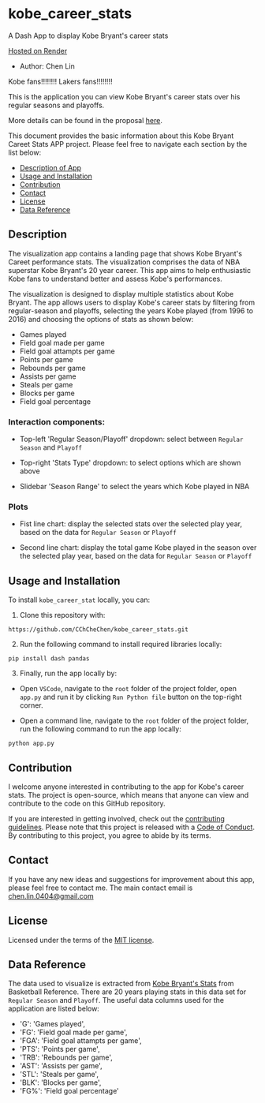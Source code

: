 # kobe_career_stats
A Dash App to display Kobe Bryant's career stats

[Hosted on Render](https://kobe-career-stats.onrender.com/)

- Author: Chen Lin

Kobe fans!!!!!!!! Lakers fans!!!!!!!! 

This is the application you can view Kobe Bryant's career stats over his regular seasons and playoffs.

More details can be found in the proposal [here](https://github.com/UBC-MDS/nba_player_stat/blob/main/PROPOSAL.md).

This document provides the basic information about this Kobe Bryant Careet Stats APP project. Please feel free to navigate each section by the list below: 

* [Description of App](#description)
* [Usage and Installation](#usage-and-installation)
* [Contribution](#Contribution)
* [Contact](#contact)
* [License](#license)
* [Data Reference](#data-reference)

## Description

The visualization app contains a landing page that shows Kobe Bryant's Careet performance stats. The visualization comprises the data of NBA superstar Kobe Bryant's 20 year career. This app aims to help enthusiastic Kobe fans to understand better and assess Kobe's performances.

The visualization is designed to display multiple statistics about Kobe Bryant. The app allows users to display Kobe's career stats by filtering from regular-season and playoffs, selecting the years Kobe played (from 1996 to 2016) and choosing the options of stats as shown below:

- Games played
- Field goal made per game
- Field goal attampts per game
- Points per game
- Rebounds per game
- Assists per game
- Steals per game
- Blocks per game
- Field goal percentage

### Interaction components:

- Top-left 'Regular Season/Playoff' dropdown: select between `Regular Season` and `Playoff`

- Top-right 'Stats Type' dropdown: to select options which are shown above

- Slidebar 'Season Range' to select the years which Kobe played in NBA

### Plots

- Fist line chart: display the selected stats over the selected play year, based on the data for `Regular Season` or `Playoff` 

- Second line chart: display the total game Kobe played in the season over the selected play year, based on the data for `Regular Season` or `Playoff` 

## Usage and Installation

To install `kobe_career_stat` locally, you can:

1. Clone this repository with:

```
https://github.com/CChCheChen/kobe_career_stats.git
```

2. Run the following command to install required libraries locally:

```{r}
pip install dash pandas
```

3. Finally, run the app locally by: 

- Open `VSCode`, navigate to the `root` folder of the project folder, open `app.py` and run it by clicking `Run Python file` button on the top-right corner.

- Open a command line, navigate to the `root` folder of the project folder, run the following command to run the app locally:

```
python app.py
```

## Contribution

I welcome anyone interested in contributing to the app for Kobe's career stats. The project is open-source, which means that anyone can view and contribute to the code on this GitHub repository.

If you are interested in getting involved, check out the [contributing guidelines](CONTRIBUTING.md). Please note that this project is released with a [Code of Conduct](CODE_OF_CONDUCT.md). By contributing to this project, you agree to abide by its terms.

## Contact

If you have any new ideas and suggestions for improvement about this app, please feel free to contact me. The main contact email is chen.lin.0404@gmail.com

## License

Licensed under the terms of the [MIT license](LICENSE).

## Data Reference

The data used to visualize is extracted from [Kobe Bryant's Stats](https://www.basketball-reference.com/players/b/bryanko01.html) from Basketball Reference. There are 20 years playing stats in this data set for `Regular Season` and `Playoff`. The useful data columns used for the application are listed below:

- 'G': 'Games played',
- 'FG': 'Field goal made per game',
- 'FGA': 'Field goal attampts per game',
- 'PTS': 'Points per game',
- 'TRB': 'Rebounds per game',
- 'AST': 'Assists per game',
- 'STL': 'Steals per game',
- 'BLK': 'Blocks per game',
- 'FG%': 'Field goal percentage'